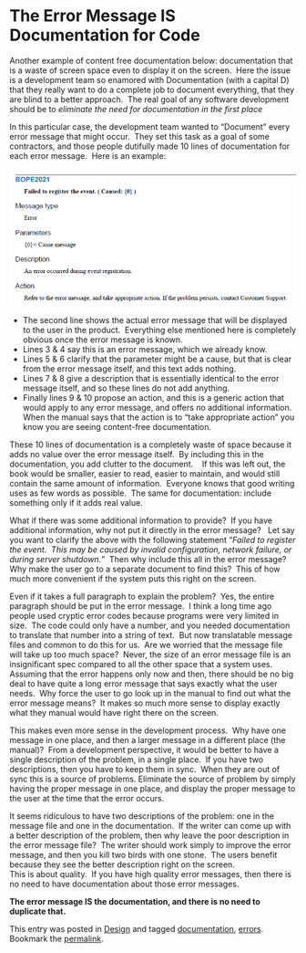 #  The Error Message IS Documentation for Code

Another example of content free documentation below: documentation that is a waste of screen space even to display it on the screen.  Here the issue is a development team so enamored with Documentation (with a capital D) that they really want to do a complete job to document everything, that they are blind to a better approach.  The real goal of any software development should be to _eliminate the need for documentation in the first place_

In this particular case, the development team wanted to “Document” every error message that might occur.  They set this task as a goal of some contractors, and those people dutifully made 10 lines of documentation for each error message.  Here is an example:

![](error-message-is-documentation-img1.png)

*   The second line shows the actual error message that will be displayed to the user in the product.  Everything else mentioned here is completely obvious once the error message is known.
*   Lines 3 & 4 say this is an error message, which we already know.
*   Lines 5 & 6 clarify that the parameter might be a cause, but that is clear from the error message itself, and this text adds nothing.
*   Lines 7 & 8 give a description that is essentially identical to the error message itself, and so these lines do not add anything.
*   Finally lines 9 & 10 propose an action, and this is a generic action that would apply to any error message, and offers no additional information.  When the manual says that the action is to “take appropriate action” you know you are seeing content-free documentation.

These 10 lines of documentation is a completely waste of space because it adds no value over the error message itself.  By including this in the documentation, you add clutter to the document.    If this was left out, the book would be smaller, easier to read, easier to maintain, and would still contain the same amount of information.  Everyone knows that good writing uses as few words as possible.  The same for documentation: include something only if it adds real value.

What if there was some additional information to provide?  If you have additional information, why not put it directly in the error message?   Let say you want to clarify the above with the following statement “_Failed to register the event.  This may be caused by invalid configuration, network failure, or during server shutdown._”  Then why include this all in the error message?  Why make the user go to a separate document to find this?  This of how much more convenient if the system puts this right on the screen.

Even if it takes a full paragraph to explain the problem?  Yes, the entire paragraph should be put in the error message.  I think a long time ago people used cryptic error codes because programs were very limited in size.  The code could only have a number, and you needed documentation to translate that number into a string of text.  But now translatable message files and common to do this for us.  Are we worried that the message file will take up too much space?  Never, the size of an error message file is an insignificant spec compared to all the other space that a system uses.  Assuming that the error happens only now and then, there should be no big deal to have quite a long error message that says exactly what the user needs.  Why force the user to go look up in the manual to find out what the error message means?  It makes so much more sense to display exactly what they manual would have right there on the screen.

This makes even more sense in the development process.  Why have one message in one place, and then a larger message in a different place (the manual)?  From a development perspective, it would be better to have a single description of the problem, in a single place.  If you have two descriptions, then you have to keep them in sync.  When they are out of sync this is a source of problems. Eliminate the source of problem by simply having the proper message in one place, and display the proper message to the user at the time that the error occurs.

It seems ridiculous to have two descriptions of the problem: one in the message file and one in the documentation.  If the writer can come up with a better description of the problem, then why leave the poor description in the error message file?  The writer should work simply to improve the error message, and then you kill two birds with one stone.  The users benefit because they see the better description right on the screen.  
This is about quality.  If you have high quality error messages, then there is no need to have documentation about those error messages.

**The error message IS the documentation, and there is no need to duplicate that.**

This entry was posted in [Design](https://agiletribe.purplehillsbooks.com/category/design/) and tagged [documentation](https://agiletribe.purplehillsbooks.com/tag/documentation/), [errors](https://agiletribe.purplehillsbooks.com/tag/errors/). Bookmark the [permalink](https://agiletribe.purplehillsbooks.com/2012/03/28/the-error-message-is-the-documentation/ "Permalink to The Error Message IS Documentation for Code").